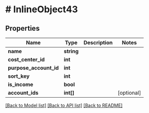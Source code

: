 # # InlineObject43

## Properties

Name | Type | Description | Notes
------------ | ------------- | ------------- | -------------
**name** | **string** |  |
**cost_center_id** | **int** |  |
**purpose_account_id** | **int** |  |
**sort_key** | **int** |  |
**is_income** | **bool** |  |
**account_ids** | **int[]** |  | [optional]

[[Back to Model list]](../../README.md#models) [[Back to API list]](../../README.md#endpoints) [[Back to README]](../../README.md)
